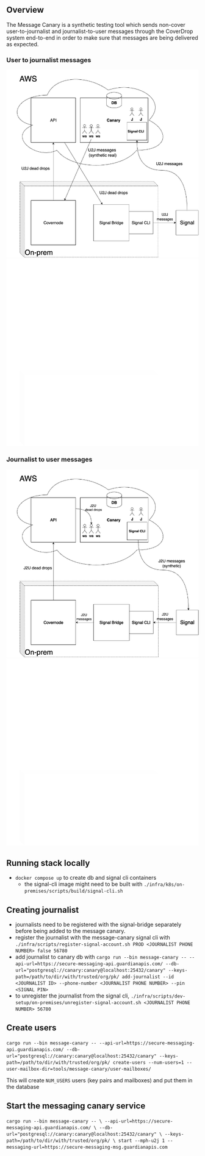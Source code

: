 ## Overview

The Message Canary is a synthetic testing tool which sends non-cover user-to-journalist and journalist-to-user messages
through the CoverDrop system end-to-end in order to make sure that messages are
being delivered as expected.

### User to journalist messages
![Message Canary U2J](./assets/message_canary_u2j.png#gh-light-mode-only)
![Message Canary U2J](./assets/message_canary_u2j_dark.png#gh-dark-mode-only)


### Journalist to user messages
![Message Canary J2U](./assets/message_canary_j2u.png#gh-light-mode-only)
![Message Canary J2U](./assets/message_canary_j2u_dark.png#gh-dark-mode-only)

## Running stack locally

-   `docker compose up` to create db and signal cli containers
    -   the signal-cli image might need to be built with
        `./infra/k8s/on-premises/scripts/build/signal-cli.sh`

## Creating journalist

-   journalists need to be registered with the signal-bridge separately before
    being added to the message canary.
-   register the journalist with the message-canary signal cli with
    `./infra/scripts/register-signal-account.sh PROD <JOURNALIST PHONE NUMBER>
false 56780`
-   add journalist to canary db with `cargo run --bin message-canary --
--api-url=https://secure-messaging-api.guardianapis.com/
--db-url="postgresql://canary:canary@localhost:25432/canary"
--keys-path=/path/to/dir/with/trusted/org/pk/ add-journalist
--id <JOURNALIST ID> --phone-number <JOURNALIST PHONE NUMBER> --pin <SIGNAL PIN>`
-   to unregister the journalist from the signal cli, `./infra/scripts/dev-setup/on-premises/unregister-signal-account.sh <JOURNALIST PHONE NUMBER> 56780`

## Create users

`cargo run --bin message-canary --
--api-url=https://secure-messaging-api.guardianapis.com/
--db-url="postgresql://canary:canary@localhost:25432/canary"
--keys-path=/path/to/dir/with/trusted/org/pk/
create-users --num-users=1 --user-mailbox-dir=tools/message-canary/user-mailboxes/`

This will create `NUM_USERS` users (key pairs and mailboxes) and put them in the database

## Start the messaging canary service

`cargo run --bin message-canary -- \
--api-url=https://secure-messaging-api.guardianapis.com/ \
--db-url="postgresql://canary:canary@localhost:25432/canary" \
--keys-path=/path/to/dir/with/trusted/org/pk/ \
start --mph-u2j 1 --messaging-url=https://secure-messaging-msg.guardianapis.com`
